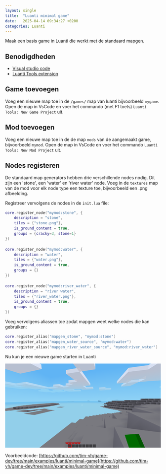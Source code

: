 ```yaml
---
layout: single
title:  "Luanti minimal game"
date:   2025-04-14 09:34:27 +0200
categories: Luanti
---
```


Maak een basis game in Luanti die werkt met de standaard mapgen.

## Benodigdheden

-   [Visual studio code](https://https://code.visualstudio.com/)
-   [Luanti Tools extension](https://marketplace.visualstudio.com/items/?itemName=GreenXenith.minetest-tools)

## Game toevoegen

Voeg een nieuwe map toe in de `/games/` map van luanti bijvoorbeeld `mygame`. Open de map in VsCode en voer het commando (met F1 toets) `Luanti Tools: New Game Project` uit.

## Mod toevoegen

Voeg een nieuwe map toe in de de map `mods` van de aangemaakt game, bijvoorbeeld `mymod`. Open de map in VsCode en voer het commando `Luanti Tools: New Mod Project` uit.

## Nodes registeren

De standaard map generators hebben drie verschillende nodes nodig. Dit zijn een 'stone', een 'water' en 'river water' node. Voeg in de `textures` map van de mod voor elk node type een texture toe, bijvoorbeeld een .png afbeelding. 

Registreer vervolgens de nodes in de `init.lua` file:

```lua
core.register_node("mymod:stone", {
    description = "stone",
    tiles = {"stone.png"},
    is_ground_content = true,
    groups = {cracky=3, stone=1}
})

core.register_node("mymod:water", {
    description = "water",
    tiles = {"water.png"},
    is_ground_content = true,
    groups = {}
})

core.register_node("mymod:river_water", {
    description = "river water",
    tiles = {"river_water.png"},
    is_ground_content = true,
    groups = {}
})
```

Voeg vervolgens aliassen toe zodat mapgen weet welke nodes die kan gebruiken:

```lua
core.register_alias("mapgen_stone", "mymod:stone")
core.register_alias("mapgen_water_source", "mymod:water")
core.register_alias("mapgen_river_water_source", "mymod:river_water")
```

Nu kun je een nieuwe game starten in Luanti

![Luanti minimal game](/assets/images/luanti-minimal-game.png)

Voorbeeldcode: [https://github.com/tim-vh/game-dev/tree/main/examples/luanti/minimal-game](https://github.com/tim-vh/game-dev/tree/main/examples/luanti/minimal-game)
